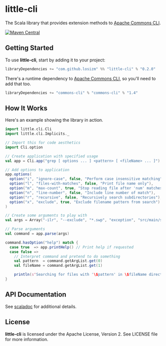 # little-cli

The Scala library that provides extension methods to [Apache Commons CLI](https://commons.apache.org/proper/commons-cli/index.html).

[![Maven Central](https://img.shields.io/maven-central/v/com.github.losizm/little-cli_2.12.svg?label=Maven%20Central)](https://search.maven.org/search?q=g:%22com.github.losizm%22%20AND%20a:%22little-cli_2.12%22)

## Getting Started
To use **little-cli**, start by adding it to your project:

```scala
libraryDependencies += "com.github.losizm" %% "little-cli" % "0.2.0"
```

There's a runtime dependency to [Apache Commons CLI](https://commons.apache.org/proper/commons-cli/index.html),
so you'll need to add that too.

```scala
libraryDependencies += "commons-cli" % "commons-cli" % "1.4"
```

## How It Works

Here's an example showing the library in action.

```scala
import little.cli.Cli
import little.cli.Implicits._

// Import this for code aesthetics
import Cli.option

// Create application with specified usage
val app = Cli.app("grep [ options ... ] <pattern> [ <fileName> ... ]")

// Add options to application
app.options(
  option("i", "ignore-case", false, "Perform case insensitive matching"),
  option("l", "files-with-matches", false, "Print file name only"),
  option("m", "max-count", true, "Stop reading file after 'num' matches").argName("num"),
  option("n", "line-number", false, "Include line number of match"),
  option("r", "recursive", false, "Recursively search subdirectories"),
  option("x", "exclude", true, "Exclude filename pattern from search").argName("pattern"),
)

// Create some arguments to play with
val args = Array("-ilr", "--exclude", "*.swp", "exception", "src/main/scala")

// Parse arguments
val command = app.parse(args)

command.hasOption("help") match {
  case true  => app.printHelp() // Print help if requested
  case false =>
    // Interpret command and pretend to do something
    val pattern  = command.getArgList.get(0)
    val fileName = command.getArgList.get(1)

    println(s"Searching for files with '\$pattern' in \$fileName directory...")
}
```

## API Documentation

See [scaladoc](https://losizm.github.io/little-cli/latest/api/little/cli/index.html)
for additional details.

## License
**little-cli** is licensed under the Apache License, Version 2. See LICENSE file
for more information.
